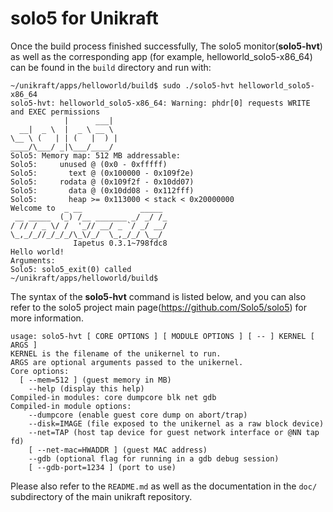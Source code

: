 solo5 for Unikraft
===================

Once the build process finished successfully, The solo5 monitor(**solo5-hvt**)
as well as the corresponding app (for example, helloworld_solo5-x86_64) can be
found in the `build` directory and run with:

```
~/unikraft/apps/helloworld/build$ sudo ./solo5-hvt helloworld_solo5-x86_64
solo5-hvt: helloworld_solo5-x86_64: Warning: phdr[0] requests WRITE and EXEC permissions
            |      ___|
  __|  _ \  |  _ \ __ \
\__ \ (   | | (   |  ) |
____/\___/ _|\___/____/
Solo5: Memory map: 512 MB addressable:
Solo5:     unused @ (0x0 - 0xfffff)
Solo5:       text @ (0x100000 - 0x109f2e)
Solo5:     rodata @ (0x109f2f - 0x10dd07)
Solo5:       data @ (0x10dd08 - 0x112fff)
Solo5:       heap >= 0x113000 < stack < 0x20000000
Welcome to  _ __             _____
 __ _____  (_) /__ _______ _/ _/ /_
/ // / _ \/ /  '_// __/ _ `/ _/ __/
\_,_/_//_/_/_/\_\/_/  \_,_/_/ \__/
              Iapetus 0.3.1~798fdc8
Hello world!
Arguments:
Solo5: solo5_exit(0) called
~/unikraft/apps/helloworld/build$
```

The syntax of the **solo5-hvt** command is listed below, and you can also refer to
the solo5 project main page(https://github.com/Solo5/solo5) for more information.

```
usage: solo5-hvt [ CORE OPTIONS ] [ MODULE OPTIONS ] [ -- ] KERNEL [ ARGS ]
KERNEL is the filename of the unikernel to run.
ARGS are optional arguments passed to the unikernel.
Core options:
  [ --mem=512 ] (guest memory in MB)
    --help (display this help)
Compiled-in modules: core dumpcore blk net gdb
Compiled-in module options:
    --dumpcore (enable guest core dump on abort/trap)
    --disk=IMAGE (file exposed to the unikernel as a raw block device)
    --net=TAP (host tap device for guest network interface or @NN tap fd)
    [ --net-mac=HWADDR ] (guest MAC address)
    --gdb (optional flag for running in a gdb debug session)
    [ --gdb-port=1234 ] (port to use)
```

Please also refer to the `README.md` as well as the documentation in the `doc/`
subdirectory of the main unikraft repository.

